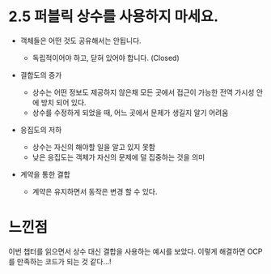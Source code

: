 # 2.5 퍼블릭 상수를 사용하지 마세요.

- 객체들은 어떤 것도 공유해서는 안됩니다.
  - 독립적이어야 하고, 닫혀 있어야 합니다. (Closed)



- 결합도의 증가
  - 상수는 어떤 정보도 제공하지 않은채 모든 곳에서 접근이 가능한 전역 가시성 안에 방치 되어 있다.
  - 상수를 수정하게 되었을 때, 어느 곳에서 문제가 생길지 알기 어려움



- 응집도의 저하
  - 상수는 자신의 해야할 일을 알고 있지 못함
  - 낮은 응집도는 객체가 자신의 문제에 덜 집중하는 것을 의미



- 계약을 통한 결합
  - 계약은 유지하면서 동작은 변경 할 수 있다.



# 느낀점

이번 챕터를 읽으면서 상수 대신 결합을 사용하는 예시를 보았다. 이렇게 해결하면 OCP를 만족하는 코드가 되는 것 같다...!
